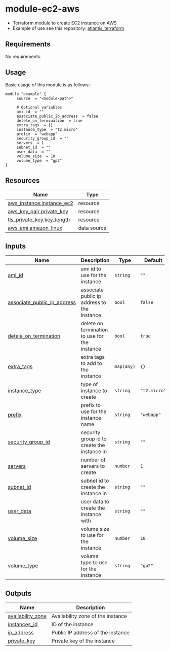 # module-ec2-aws

- Terraform module to create EC2 instance on AWS
- Example of use see this repository: [atlantis_terraform](https://github.com/pdaambrosio/atlantis_terraform)

<!-- BEGIN_AUTOMATED_TF_DOCS_BLOCK -->
## Requirements

No requirements.
## Usage
Basic usage of this module is as follows:
```hcl
module "example" {
	 source  = "<module-path>"

	 # Optional variables
	 ami_id  = ""
	 associate_public_ip_address  = false
	 detele_on_termination  = true
	 extra_tags  = {}
	 instance_type  = "t2.micro"
	 prefix  = "webapp"
	 security_group_id  = ""
	 servers  = 1
	 subnet_id  = ""
	 user_data  = ""
	 volume_size  = 10
	 volume_type  = "gp2"
}
```
## Resources

| Name | Type |
|------|------|
| [aws_instance.instance_ec2](https://registry.terraform.io/providers/hashicorp/aws/latest/docs/resources/instance) | resource |
| [aws_key_pair.private_key](https://registry.terraform.io/providers/hashicorp/aws/latest/docs/resources/key_pair) | resource |
| [tls_private_key.key_length](https://registry.terraform.io/providers/hashicorp/tls/latest/docs/resources/private_key) | resource |
| [aws_ami.amazon_linux](https://registry.terraform.io/providers/hashicorp/aws/latest/docs/data-sources/ami) | data source |
## Inputs

| Name | Description | Type | Default | Required |
|------|-------------|------|---------|:--------:|
| <a name="input_ami_id"></a> [ami\_id](#input\_ami\_id) | ami id to use for the instance | `string` | `""` | no |
| <a name="input_associate_public_ip_address"></a> [associate\_public\_ip\_address](#input\_associate\_public\_ip\_address) | associate public ip address to the instance | `bool` | `false` | no |
| <a name="input_detele_on_termination"></a> [detele\_on\_termination](#input\_detele\_on\_termination) | delete on termination to use for the instance | `bool` | `true` | no |
| <a name="input_extra_tags"></a> [extra\_tags](#input\_extra\_tags) | extra tags to add to the instance | `map(any)` | `{}` | no |
| <a name="input_instance_type"></a> [instance\_type](#input\_instance\_type) | type of instance to create | `string` | `"t2.micro"` | no |
| <a name="input_prefix"></a> [prefix](#input\_prefix) | prefix to use for the instance name | `string` | `"webapp"` | no |
| <a name="input_security_group_id"></a> [security\_group\_id](#input\_security\_group\_id) | security group id to create the instance in | `string` | `""` | no |
| <a name="input_servers"></a> [servers](#input\_servers) | number of servers to create | `number` | `1` | no |
| <a name="input_subnet_id"></a> [subnet\_id](#input\_subnet\_id) | subnet id to create the instance in | `string` | `""` | no |
| <a name="input_user_data"></a> [user\_data](#input\_user\_data) | user data to create the instance with | `string` | `""` | no |
| <a name="input_volume_size"></a> [volume\_size](#input\_volume\_size) | volume size to use for the instance | `number` | `10` | no |
| <a name="input_volume_type"></a> [volume\_type](#input\_volume\_type) | volume type to use for the instance | `string` | `"gp2"` | no |
## Outputs

| Name | Description |
|------|-------------|
| <a name="output_availability_zone"></a> [availability\_zone](#output\_availability\_zone) | Availability zone of the instance |
| <a name="output_instances_id"></a> [instances\_id](#output\_instances\_id) | ID of the instance |
| <a name="output_ip_address"></a> [ip\_address](#output\_ip\_address) | Public IP address of the instance |
| <a name="output_private_key"></a> [private\_key](#output\_private\_key) | Private key of the instance |
<!-- END_AUTOMATED_TF_DOCS_BLOCK -->